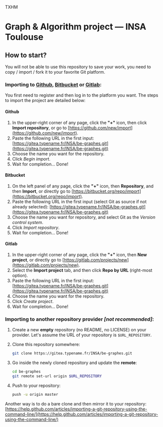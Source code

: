 TXHM

# Graph & Algorithm project &mdash; INSA Toulouse

## How to start?

You will not be able to use this repository to save your work, you need to copy / import / fork it to 
your favorite Git platform.

### Importing to [Github](https://github.com), [Bitbucket](https://bitbucket.org) or [Gitlab](https://gitlab.com):

You first need to register and then log in to the platform you want. The steps to import the project are detailed below:

#### Github

1. In the upper-right corner of any page, click the **"+"** icon, then click **Import repository**, or go to [https://github.com/new/import](https://github.com/new/import). 
2. Paste the following URL in the first input:
     [https://gitea.typename.fr/INSA/be-graphes.git](https://gitea.typename.fr/INSA/be-graphes.git)
3. Choose the name you want for the repository.
4. Click *Begin import*.
5. Wait for completion... Done!

#### Bitbucket

1. On the left panel of any page, click the **"+"** icon, then **Repository**, and then **Import**, or directly go to [https://bitbucket.org/repo/import](https://bitbucket.org/repo/import). 
2. Paste the following URL in the first input (select Git as source if not already selected):
     [https://gitea.typename.fr/INSA/be-graphes.git](https://gitea.typename.fr/INSA/be-graphes.git)
3. Choose the name you want for repository, and select Git as the *Version control system*.
4. Click *Import repository*.
5. Wait for completion... Done!

#### Gitlab

1. In the upper-right corner of any page, click the **"+"** icon, then **New project**, or directly go to [https://gitlab.com/projects/new](https://gitlab.com/projects/new).
2. Select the **Import project** tab, and then click **Repo by URL** (right-most option).
3. Paste the following URL in the first input:
     [https://gitea.typename.fr/INSA/be-graphes.git](https://gitea.typename.fr/INSA/be-graphes.git)
4. Choose the name you want for the repository.
5. Click *Create project*.
6. Wait for completion... Done!

### Importing to another repository provider *[not recommended]*:

1. Create a new **empty** repository (no README, no LICENSE) on your provider. Let's assume the URL of your repository is `$URL_REPOSITORY`.
2. Clone this repository somewhere:

    ```bash
	git clone https://gitea.typename.fr/INSA/be-graphes.git
	```
    
3. Go inside the newly cloned repository and update the **remote**:
   
    ```bash
	cd be-graphes
	git remote set-url origin $URL_REPOSITORY
	```
    
4. Push to your repository:

    ```bash
	push -u origin master
	```
	
Another way is to do a bare clone and then mirror it to your repository: [https://help.github.com/articles/importing-a-git-repository-using-the-command-line/](https://help.github.com/articles/importing-a-git-repository-using-the-command-line/)